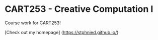 # CART253 - Creative Computation I

Course work for CART253!

[Check out my homepage] (https://stphnied.github.io/)
